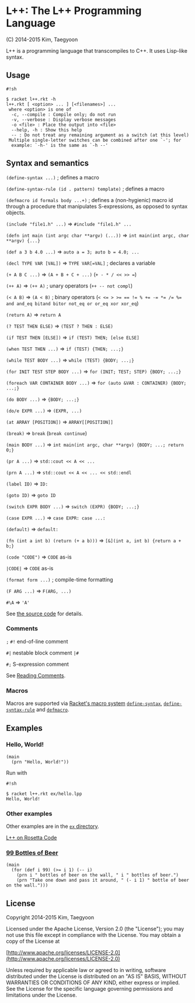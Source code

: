 # L++: The L++ Programming Language #

(C) 2014-2015 Kim, Taegyoon

L++ is a programming language that transcompiles to C++. It uses Lisp-like syntax.

## Usage ##
```
#!sh

$ racket l++.rkt -h
l++.rkt [ <option> ... ] [<filenames>] ...
 where <option> is one of
  -c, --compile : Compile only; do not run
  -v, --verbose : Display verbose messages
  -o <file> : Place the output into <file>
  --help, -h : Show this help
  -- : Do not treat any remaining argument as a switch (at this level)
 Multiple single-letter switches can be combined after one `-'; for
  example: `-h-' is the same as `-h --'
```

## Syntax and semantics ##
`(define-syntax ...)` ; defines a macro

`(define-syntax-rule (id . pattern) template)` ; defines a macro

`(defmacro id formals body ...+)` ; defines a (non-hygienic) macro id through a procedure that manipulates S-expressions, as opposed to syntax objects.

`(include "file1.h" ...)` => `#include "file1.h" ...`

`(defn int main (int argc char **argv) (...))` => `int main(int argc, char **argv) {...}`

`(def a 3 b 4.0 ...)` => `auto a = 3; auto b = 4.0; ...`

`(decl TYPE VAR [VAL])` => `TYPE VAR[=VAL]` ; declares a variable

`(+ A B C ...)` => `(A + B + C + ...)` (`+ - * / << >> =`)

`(++ A)` => `(++ A)` ; unary operators (`++ -- not compl`)

`(< A B)` => `(A < B)` ; binary operators (`< <= > >= == != % += -= *= /= %= and and_eq bitand bitor not_eq or or_eq xor xor_eq`)

`(return A)` => `return A`

`(? TEST THEN ELSE)` => `(TEST ? THEN : ELSE)`

`(if TEST THEN [ELSE])` => `if (TEST) THEN; [else ELSE]`

`(when TEST THEN ...)` => `if (TEST) {THEN; ...;}`

`(while TEST BODY ...)` => `while (TEST) {BODY; ...;}`

`(for INIT TEST STEP BODY ...)` => `for (INIT; TEST; STEP) {BODY; ...;}`

`(foreach VAR CONTAINER BODY ...)` => `for (auto &VAR : CONTAINER) {BODY; ...;}`

`(do BODY ...)` => `{BODY; ...;}`

`(do/e EXPR ...)` => `(EXPR, ...)`

`(at ARRAY [POSITION])` => `ARRAY[[POSITION]]`

`(break)` => `break` (`break continue`)

`(main BODY ...)` => `int main(int argc, char **argv) {BODY; ...; return 0;}`

`(pr A ...)` => `std::cout << A << ...`

`(prn A ...)` => `std::cout << A << ... << std::endl`

`(label ID)` => `ID:`

`(goto ID)` => `goto ID`

`(switch EXPR BODY ...)` => `switch (EXPR) {BODY; ...;}`

`(case EXPR ...)` => `case EXPR: case ...:`

`(default)` => `default:`

`(fn (int a int b) (return (+ a b)))` => `[&](int a, int b) {return a + b;}`

`(code "CODE")` => `CODE` as-is

`|CODE|` => `CODE` as-is

`(format form ...)` ; compile-time formatting

`(F ARG ...)` => `F(ARG, ...)`

`#\A` => `'A'`

See [the source code](https://bitbucket.org/ktg/l/src) for details.

### Comments ###
`;` `#!` end-of-line comment

`#|` nestable block comment `|#`

`#;` S-expression comment

See [Reading Comments](http://docs.racket-lang.org/reference/reader.html?q=%23%7C&q=comment#%28part._parse-comment%29).

### Macros ###
Macros are supported via [Racket's macro system](http://docs.racket-lang.org/guide/macros.html) [`define-syntax`](http://docs.racket-lang.org/reference/define.html?q=define-syntax#%28form._%28%28lib._racket%2Fprivate%2Fbase..rkt%29._define-syntax%29%29), [`define-syntax-rule`](http://docs.racket-lang.org/search/index.html?q=define-syntax-rule&q=define-syntax-rule&q=set-add%21&q=define-syntax&q=set&q=append&q=list-append&q=for&q=define-syntax) and [`defmacro`](http://docs.racket-lang.org/compatibility/defmacro.html).

## Examples ##
### Hello, World! ###
```
(main
  (prn "Hello, World!"))
```

Run with

```
#!sh

$ racket l++.rkt ex/hello.lpp
Hello, World!
```

### Other examples ###

Other examples are in the [`ex` directory](https://bitbucket.org/ktg/l/src).

[L++ on Rosetta Code](http://rosettacode.org/wiki/L++)

### [99 Bottles of Beer](http://en.wikipedia.org/wiki/99_Bottles_of_Beer) ###
```
(main
  (for (def i 99) (>= i 1) (-- i)
    (prn i " bottles of beer on the wall, " i " bottles of beer.")
    (prn "Take one down and pass it around, " (- i 1) " bottle of beer on the wall.")))
```

## License ##

   Copyright 2014-2015 Kim, Taegyoon

   Licensed under the Apache License, Version 2.0 (the "License");
   you may not use this file except in compliance with the License.
   You may obtain a copy of the License at

   [http://www.apache.org/licenses/LICENSE-2.0](http://www.apache.org/licenses/LICENSE-2.0)

   Unless required by applicable law or agreed to in writing, software
   distributed under the License is distributed on an "AS IS" BASIS,
   WITHOUT WARRANTIES OR CONDITIONS OF ANY KIND, either express or implied.
   See the License for the specific language governing permissions and
   limitations under the License.
